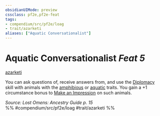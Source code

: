 ```yaml
---
obsidianUIMode: preview
cssclass: pf2e,pf2e-feat
tags:
- compendium/src/pf2e/loag
- trait/azarketi
aliases: ["Aquatic Conversationalist"]
---
```

# Aquatic Conversationalist  *Feat 5*  
[azarketi](../../rules/traits/azarketi-loag.md)  


You can ask questions of, receive answers from, and use the [Diplomacy](../skills.md#Diplomacy) skill with animals with the [amphibious](../../rules/traits/amphibious-b1.md) or [aquatic](../../rules/traits/aquatic-b1.md) traits. You gain a +1 circumstance bonus to [Make an Impression](../../rules/actions/make-an-impression.md) on such animals.

*Source: Lost Omens: Ancestry Guide p. 15*  
%% #compendium/src/pf2e/loag #trait/azarketi %%